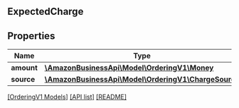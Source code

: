 ## ExpectedCharge

## Properties

Name | Type | Description | Notes
------------ | ------------- | ------------- | -------------
**amount** | [**\AmazonBusinessApi\Model\OrderingV1\Money**](Money.md) |  |
**source** | [**\AmazonBusinessApi\Model\OrderingV1\ChargeSource**](ChargeSource.md) |  |

[[OrderingV1 Models]](../) [[API list]](../../Api) [[README]](../../../README.md)
